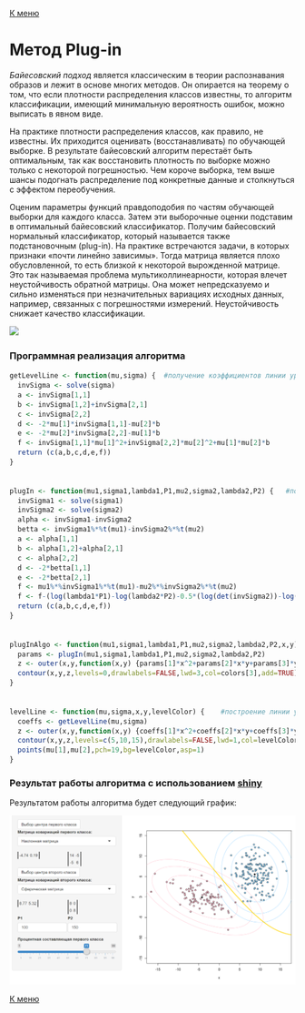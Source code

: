 [К меню](https://github.com/Inc1ementia/ML1)

# Метод Plug-in

*Байесовский подход* является классическим в теории распознавания образов и лежит в основе многих методов. Он опирается на теорему о том, что если плотности распределения классов известны, то алгоритм классификации, имеющий минимальную вероятность ошибок, можно выписать в явном виде.

На практике плотности распределения классов, как правило, не известны. Их приходится оценивать (восстанавливать) по обучающей выборке. В результате байесовский алгоритм перестаёт быть оптимальным, так как восстановить плотность по выборке можно только с некоторой погрешностью. Чем короче выборка, тем выше шансы подогнать распределение под конкретные данные и столкнуться с эффектом переобучения.

Оценим параметры функций правдоподобия по частям обучающей выборки для каждого класса. Затем эти выборочные оценки подставим в оптимальный байесовский классификатор. Получим байесовский нормальный классификатор, который называется также подстановочным
(plug-in). На практике встречаются задачи, в которых признаки «почти линейно зависимы». Тогда матрица является плохо обусловленной, то есть близкой к некоторой вырожденной матрице. Это так называемая проблема мультиколлинеарности, которая влечет неустойчивость обратной матрицы. Она может непредсказуемо и сильно изменяться при незначительных вариациях исходных данных, например, связанных с погрешностями измерений. Неустойчивость снижает качество классификации.

<img src="https://render.githubusercontent.com/render/math?math=a(x)%20%3D%5Carg%5Cmax_%7By%5Cin%20Y%7D%20%7B%5Clambda%7D_%7By%7D%7BP%7D_%7By%7D%7Bp%7D_%7By%7D(x)">

### Программная реализация алгоритма

```R
getLevelLine <- function(mu,sigma) {  #получение коэффициентов линии уровня (x-mu)^T %*% Sig^-1 %*% (x-mu)
  invSigma <- solve(sigma)
  a <- invSigma[1,1]
  b <- invSigma[1,2]+invSigma[2,1]
  c <- invSigma[2,2]
  d <- -2*mu[1]*invSigma[1,1]-mu[2]*b
  e <- -2*mu[2]*invSigma[2,2]-mu[1]*b
  f <- invSigma[1,1]*mu[1]^2+invSigma[2,2]*mu[2]^2+mu[1]*mu[2]*b
  return (c(a,b,c,d,e,f))
}
  
  
plugIn <- function(mu1,sigma1,lambda1,P1,mu2,sigma2,lambda2,P2) {   #получение коэффициентов разделяющей линии плагин-алгоритма
  invSigma1 <- solve(sigma1)
  invSigma2 <- solve(sigma2)
  alpha <- invSigma1-invSigma2
  betta <- invSigma1%*%t(mu1)-invSigma2%*%t(mu2)
  a <- alpha[1,1]
  b <- alpha[1,2]+alpha[2,1]
  c <- alpha[2,2]
  d <- -2*betta[1,1]
  e <- -2*betta[2,1]
  f <- mu1%*%invSigma1%*%t(mu1)-mu2%*%invSigma2%*%t(mu2)
  f <- f-(log(lambda1*P1)-log(lambda2*P2)-0.5*(log(det(invSigma2))-log(det(invSigma1))))
  return (c(a,b,c,d,e,f))
}
  
  
plugInAlgo <- function(mu1,sigma1,lambda1,P1,mu2,sigma2,lambda2,P2,x,y) {    #плагин-алгоритм
  params <- plugIn(mu1,sigma1,lambda1,P1,mu2,sigma2,lambda2,P2)
  z <- outer(x,y,function(x,y) {params[1]*x^2+params[2]*x*y+params[3]*y^2+params[4]*x+params[5]*y+params[6]})
  contour(x,y,z,levels=0,drawlabels=FALSE,lwd=3,col=colors[3],add=TRUE)
}
  
  
levelLine <- function(mu,sigma,x,y,levelColor) {    #построение линии уровня
  coeffs <- getLevelLine(mu,sigma)
  z <- outer(x,y,function(x,y) {coeffs[1]*x^2+coeffs[2]*x*y+coeffs[3]*y^2+coeffs[4]*x+coeffs[5]*y+coeffs[6]})
  contour(x,y,z,levels=c(5,10,15),drawlabels=FALSE,lwd=1,col=levelColor,add=TRUE)
  points(mu[1],mu[2],pch=19,bg=levelColor,asp=1)
}
```

### Результат работы алгоритма с использованием [shiny](https://inc1ementia.shinyapps.io/plugInShiny/)

Результатом работы алгоритма будет следующий график:

![Plugin](Plugin.png)

[К меню](https://github.com/Inc1ementia/ML1)
